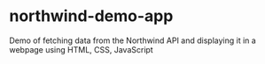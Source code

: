 # northwind-demo-app
Demo of fetching data from the Northwind API and displaying it in a webpage using HTML, CSS, JavaScript
